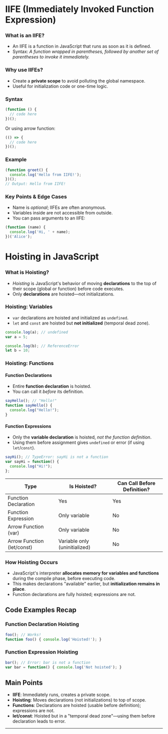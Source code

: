# IIFE (Immediately Invoked Function Expression)

### What is an IIFE?
- An IIFE is a function in JavaScript that runs as soon as it is defined.
- Syntax: *A function wrapped in parentheses, followed by another set of parentheses to invoke it immediately.*

### Why use IIFEs?
- Create a **private scope** to avoid polluting the global namespace.
- Useful for initialization code or one-time logic.

### Syntax

```javascript
(function () {
  // code here
})();
```

Or using arrow function:

```javascript
(() => {
  // code here
})();
```

### Example

```javascript
(function greet() {
  console.log('Hello from IIFE!');
})();
// Output: Hello from IIFE!
```

### Key Points & Edge Cases

- Name is *optional*; IIFEs are often anonymous.
- Variables inside are not accessible from outside.
- You can pass arguments to an IIFE:

```javascript
(function (name) {
  console.log('Hi, ' + name);
})('Alice');
```

# Hoisting in JavaScript

### What is Hoisting?
- *Hoisting* is JavaScript's behavior of moving **declarations** to the top of their scope (global or function) before code executes.
- Only **declarations** are hoisted—not initializations.

### Hoisting: Variables

- `var` declarations are hoisted and initialized as `undefined`.
- `let` and `const` are hoisted but **not initialized** (temporal dead zone).

```javascript
console.log(a); // undefined
var a = 5;
```

```javascript
console.log(b); // ReferenceError
let b = 10;
```

### Hoisting: Functions

#### Function Declarations
- Entire **function declaration** is hoisted.
- You can call it *before* its definition.

```javascript
sayHello(); // "Hello!"
function sayHello() {
  console.log("Hello!");
}
```

#### Function Expressions
- Only the **variable declaration** is hoisted, *not the function definition*.
- Using them before assignment gives `undefined` or error (if using `let`/`const`).

```javascript
sayHi(); // TypeError: sayHi is not a function
var sayHi = function() {
  console.log("Hi!");
};
```

| Type                   | Is Hoisted?    | Can Call Before Definition?   |
|------------------------|----------------|-------------------------------|
| Function Declaration   | Yes            | Yes                           |
| Function Expression    | Only variable  | No                            |
| Arrow Function (var)   | Only variable  | No                            |
| Arrow Function (let/const)| Variable only (uninitialized) | No         |

### How Hoisting Occurs

- JavaScript's interpreter **allocates memory for variables and functions** during the compile phase, before executing code.
- This makes declarations "available" earlier, but **initialization remains in place**.
- Function declarations are fully hoisted; expressions are not.

## Code Examples Recap

### Function Declaration Hoisting

```javascript
foo(); // Works!
function foo() { console.log('Hoisted!'); }
```

### Function Expression Hoisting

```javascript
bar(); // Error: bar is not a function
var bar = function() { console.log('Not hoisted'); }
```

## Main Points

- **IIFE**: Immediately runs, creates a private scope.
- **Hoisting**: Moves declarations (not initializations) to top of scope.
- **Functions**: Declarations are hoisted (usable before definition); expressions are not.
- **let/const**: Hoisted but in a "temporal dead zone"—using them before declaration leads to error.

---